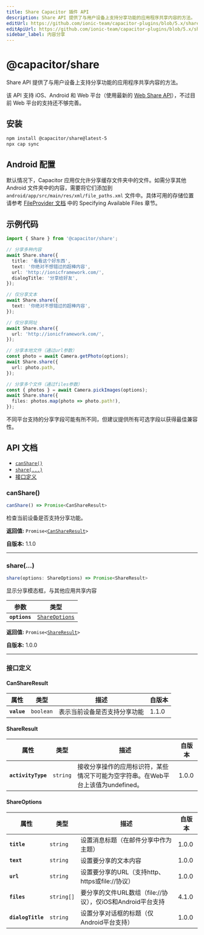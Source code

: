 ```yaml
---
title: Share Capacitor 插件 API
description: Share API 提供了与用户设备上支持分享功能的应用程序共享内容的方法。
editUrl: https://github.com/ionic-team/capacitor-plugins/blob/5.x/share/README.md
editApiUrl: https://github.com/ionic-team/capacitor-plugins/blob/5.x/share/src/definitions.ts
sidebar_label: 内容分享
---
```


# @capacitor/share

Share API 提供了与用户设备上支持分享功能的应用程序共享内容的方法。

该 API 支持 iOS、Android 和 Web 平台（使用最新的 [Web Share API](https://web.dev/web-share/)），不过目前 Web 平台的支持还不够完善。

## 安装

```bash
npm install @capacitor/share@latest-5
npx cap sync
```

## Android 配置

默认情况下，Capacitor 应用仅允许分享缓存文件夹中的文件。如需分享其他 Android 文件夹中的内容，需要将它们添加到 `android/app/src/main/res/xml/file_paths.xml` 文件中。具体可用的存储位置请参考 [FileProvider 文档](https://developer.android.com/reference/androidx/core/content/FileProvider) 中的 Specifying Available Files 章节。

## 示例代码

```typescript
import { Share } from '@capacitor/share';

// 分享多种内容
await Share.share({
  title: '看看这个好东西',
  text: '你绝对不想错过的超棒内容',
  url: 'http://ionicframework.com/',
  dialogTitle: '分享给好友',
});

// 仅分享文本
await Share.share({
  text: '你绝对不想错过的超棒内容',
});

// 仅分享网址
await Share.share({
  url: 'http://ionicframework.com/',
});

// 分享本地文件（通过url参数）
const photo = await Camera.getPhoto(options);
await Share.share({
  url: photo.path,
});

// 分享多个文件（通过files参数）
const { photos } = await Camera.pickImages(options);
await Share.share({
  files: photos.map(photo => photo.path!),
});
```

不同平台支持的分享字段可能有所不同，但建议提供所有可选字段以获得最佳兼容性。

## API 文档

<docgen-index>

* [`canShare()`](#canshare)
* [`share(...)`](#share)
* [接口定义](#interfaces)

</docgen-index>

<docgen-api>
<!--Update the source file JSDoc comments and rerun docgen to update the docs below-->

### canShare()

```typescript
canShare() => Promise<CanShareResult>
```

检查当前设备是否支持分享功能。

**返回值:** <code>Promise&lt;<a href="#canshareresult">CanShareResult</a>&gt;</code>

**自版本:** 1.1.0

--------------------


### share(...)

```typescript
share(options: ShareOptions) => Promise<ShareResult>
```

显示分享模态框，与其他应用共享内容

| 参数          | 类型                                                  |
| ------------- | ----------------------------------------------------- |
| **`options`** | <code><a href="#shareoptions">ShareOptions</a></code> |

**返回值:** <code>Promise&lt;<a href="#shareresult">ShareResult</a>&gt;</code>

**自版本:** 1.0.0

--------------------


### 接口定义


#### CanShareResult

| 属性         | 类型                 | 描述                       | 自版本 |
| ----------- | -------------------- | ------------------------- | ----- |
| **`value`** | <code>boolean</code> | 表示当前设备是否支持分享功能 | 1.1.0 |


#### ShareResult

| 属性                | 类型                | 描述                                                                                             | 自版本 |
| ------------------- | ------------------- | ----------------------------------------------------------------------------------------------- | ----- |
| **`activityType`**  | <code>string</code> | 接收分享操作的应用标识符，某些情况下可能为空字符串。在Web平台上该值为undefined。                  | 1.0.0 |


#### ShareOptions

| 属性               | 类型                  | 描述                                                                                | 自版本 |
| ----------------- | --------------------- | ---------------------------------------------------------------------------------- | ----- |
| **`title`**       | <code>string</code>   | 设置消息标题（在邮件分享中作为主题）                                                | 1.0.0 |
| **`text`**        | <code>string</code>   | 设置要分享的文本内容                                                               | 1.0.0 |
| **`url`**         | <code>string</code>   | 设置要分享的URL（支持http、https或file://协议）                                    | 1.0.0 |
| **`files`**       | <code>string[]</code> | 要分享的文件URL数组（file://协议），仅iOS和Android平台支持                         | 4.1.0 |
| **`dialogTitle`** | <code>string</code>   | 设置分享对话框的标题（仅Android平台支持）                                           | 1.0.0 |

</docgen-api>